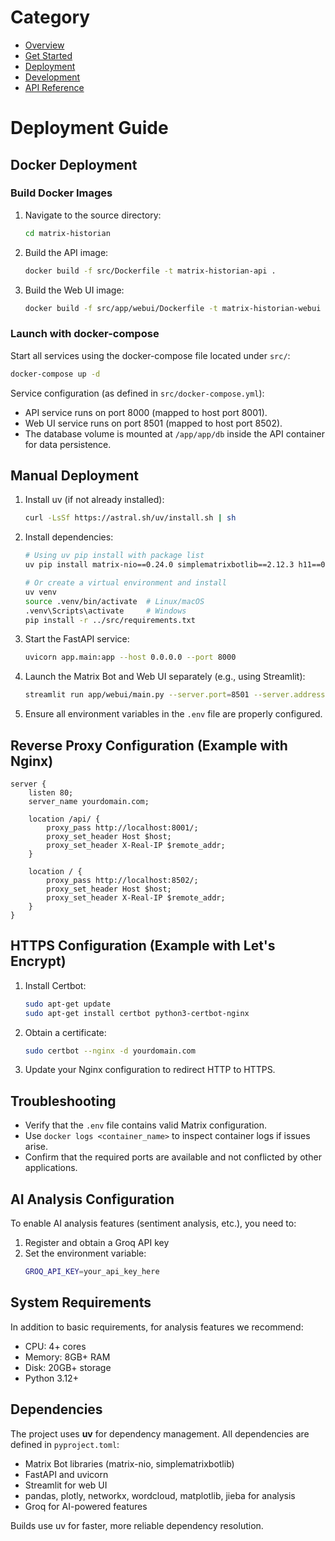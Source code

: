 # Category
* [Overview](./overview.md)
* [Get Started](./get-started.md)
* [Deployment](./deployment.md)
* [Development](./development.md)
* [API Reference](./reference/api-reference.md)

# Deployment Guide

## Docker Deployment

### Build Docker Images

1. Navigate to the source directory:
   ```bash
   cd matrix-historian
   ```
2. Build the API image:
   ```bash
   docker build -f src/Dockerfile -t matrix-historian-api .
   ```
3. Build the Web UI image:
   ```bash
   docker build -f src/app/webui/Dockerfile -t matrix-historian-webui .
   ```

### Launch with docker-compose

Start all services using the docker-compose file located under `src/`:
```bash
docker-compose up -d
```
Service configuration (as defined in `src/docker-compose.yml`):
- API service runs on port 8000 (mapped to host port 8001).
- Web UI service runs on port 8501 (mapped to host port 8502).
- The database volume is mounted at `/app/app/db` inside the API container for data persistence.

## Manual Deployment

1. Install uv (if not already installed):
   ```bash
   curl -LsSf https://astral.sh/uv/install.sh | sh
   ```

2. Install dependencies:
   ```bash
   # Using uv pip install with package list
   uv pip install matrix-nio==0.24.0 simplematrixbotlib==2.12.3 h11==0.14.0 httpcore==0.17.3 fastapi==0.115.12 uvicorn==0.34.2 sqlalchemy==2.0.40 python-multipart==0.0.20 pydantic==2.11.4 email-validator==2.2.0 pytest==8.3.5 python-dotenv==1.1.0 backoff==2.2.1 groq streamlit==1.45.0 pandas==2.2.3 requests==2.32.3 humanize==4.12.3 plotly==5.20.0 wordcloud==1.9.3 jieba==0.42.1 networkx==3.2.1 matplotlib==3.8.0 scipy==1.12.0
   
   # Or create a virtual environment and install
   uv venv
   source .venv/bin/activate  # Linux/macOS
   .venv\Scripts\activate     # Windows
   pip install -r ../src/requirements.txt
   ```

3. Start the FastAPI service:
   ```bash
   uvicorn app.main:app --host 0.0.0.0 --port 8000
   ```

4. Launch the Matrix Bot and Web UI separately (e.g., using Streamlit):
   ```bash
   streamlit run app/webui/main.py --server.port=8501 --server.address=0.0.0.0
   ```

5. Ensure all environment variables in the `.env` file are properly configured.

## Reverse Proxy Configuration (Example with Nginx)

```nginx
server {
    listen 80;
    server_name yourdomain.com;

    location /api/ {
        proxy_pass http://localhost:8001/;
        proxy_set_header Host $host;
        proxy_set_header X-Real-IP $remote_addr;
    }

    location / {
        proxy_pass http://localhost:8502/;
        proxy_set_header Host $host;
        proxy_set_header X-Real-IP $remote_addr;
    }
}
```

## HTTPS Configuration (Example with Let's Encrypt)

1. Install Certbot:
   ```bash
   sudo apt-get update
   sudo apt-get install certbot python3-certbot-nginx
   ```

2. Obtain a certificate:
   ```bash
   sudo certbot --nginx -d yourdomain.com
   ```

3. Update your Nginx configuration to redirect HTTP to HTTPS.

## Troubleshooting

- Verify that the `.env` file contains valid Matrix configuration.
- Use `docker logs <container_name>` to inspect container logs if issues arise.
- Confirm that the required ports are available and not conflicted by other applications.

## AI Analysis Configuration

To enable AI analysis features (sentiment analysis, etc.), you need to:

1. Register and obtain a Groq API key
2. Set the environment variable:
   ```bash
   GROQ_API_KEY=your_api_key_here
   ```

## System Requirements

In addition to basic requirements, for analysis features we recommend:

- CPU: 4+ cores
- Memory: 8GB+ RAM
- Disk: 20GB+ storage
- Python 3.12+

## Dependencies

The project uses **uv** for dependency management. All dependencies are defined in `pyproject.toml`:
- Matrix Bot libraries (matrix-nio, simplematrixbotlib)
- FastAPI and uvicorn
- Streamlit for web UI
- pandas, plotly, networkx, wordcloud, matplotlib, jieba for analysis
- Groq for AI-powered features

Builds use uv for faster, more reliable dependency resolution.

